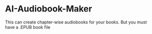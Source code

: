 # AI-Audiobook-Maker
This can create chapter-wise audiobooks for your books. But you must have a .EPUB book file
